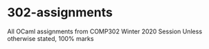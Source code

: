 # 302-assignments

All OCaml assignments from COMP302 Winter 2020 Session
Unless otherwise stated, 100% marks
